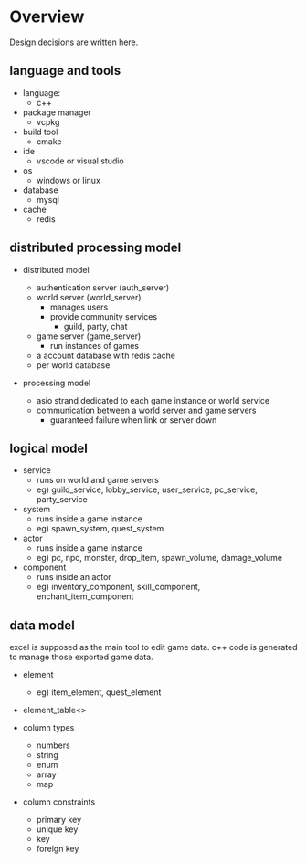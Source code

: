 # Overview 

Design decisions are written here.

## language and tools

- language: 
    - c++ 
- package manager 
    - vcpkg 
- build tool 
    - cmake 
- ide
    - vscode or visual studio 
- os
    - windows or linux 
- database 
    - mysql 
- cache 
    - redis 

## distributed processing model 

- distributed model
    - authentication server (auth_server)
    - world server (world_server)
        - manages users
        - provide community services 
            - guild, party, chat 
    - game server (game_server)
        - run instances of games 
    - a account database with redis cache
    - per world database

- processing model 
    - asio strand dedicated to each game instance or world service 
    - communication between a world server and game servers 
        - guaranteed failure when link or server down

## logical model 

- service 
    - runs on world and game servers 
    - eg) guild_service, lobby_service, user_service, pc_service, party_service
- system 
    - runs inside a game instance
    - eg) spawn_system, quest_system
- actor 
    - runs inside a game instance 
    - eg) pc, npc, monster, drop_item, spawn_volume, damage_volume
- component 
    - runs inside an actor 
    - eg) inventory_component, skill_component, enchant_item_component

## data model 

excel is supposed as the main tool to edit game data. 
c++ code is generated to manage those exported game data. 

- element 
    - eg) item_element, quest_element
- element_table<>

- column types 
    - numbers
    - string
    - enum 
    - array 
    - map 
- column constraints
    - primary key
    - unique key 
    - key 
    - foreign key

